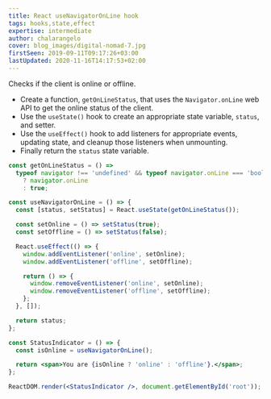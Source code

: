 ```yaml
---
title: React useNavigatorOnLine hook
tags: hooks,state,effect
expertise: intermediate
author: chalarangelo
cover: blog_images/digital-nomad-7.jpg
firstSeen: 2019-09-11T09:17:26+03:00
lastUpdated: 2020-11-16T14:17:53+02:00
---
```


Checks if the client is online or offline.

- Create a function, `getOnLineStatus`, that uses the `Navigator.onLine` web API to get the online status of the client.
- Use the `useState()` hook to create an appropriate state variable, `status`, and setter.
- Use the `useEffect()` hook to add listeners for appropriate events, updating state, and cleanup those listeners when unmounting.
- Finally return the `status` state variable.

```jsx
const getOnLineStatus = () =>
  typeof navigator !== 'undefined' && typeof navigator.onLine === 'boolean'
    ? navigator.onLine
    : true;

const useNavigatorOnLine = () => {
  const [status, setStatus] = React.useState(getOnLineStatus());

  const setOnline = () => setStatus(true);
  const setOffline = () => setStatus(false);

  React.useEffect(() => {
    window.addEventListener('online', setOnline);
    window.addEventListener('offline', setOffline);

    return () => {
      window.removeEventListener('online', setOnline);
      window.removeEventListener('offline', setOffline);
    };
  }, []);

  return status;
};
```

```jsx
const StatusIndicator = () => {
  const isOnline = useNavigatorOnLine();

  return <span>You are {isOnline ? 'online' : 'offline'}.</span>;
};

ReactDOM.render(<StatusIndicator />, document.getElementById('root'));
```
